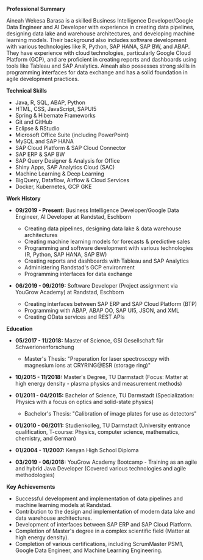 **Professional Summary**

Aineah Wekesa Barasa is a skilled Business Intelligence Developer/Google Data Engineer and AI Developer with experience in creating data pipelines, designing data lake and warehouse architectures, and developing machine learning models.  Their background also includes software development with various technologies like R, Python, SAP HANA, SAP BW, and ABAP. They have experience with cloud technologies, particularly Google Cloud Platform (GCP), and are proficient in creating reports and dashboards using tools like Tableau and SAP Analytics.  Aineah also possesses strong skills in programming interfaces for data exchange and has a solid foundation in agile development practices.

**Technical Skills**

* Java, R, SQL, ABAP, Python
* HTML, CSS, JavaScript, SAPUI5
* Spring & Hibernate Frameworks
* Git and GitHub
* Eclipse & RStudio
* Microsoft Office Suite (including PowerPoint)
* MySQL and SAP HANA
* SAP Cloud Platform & SAP Cloud Connector
* SAP ERP & SAP BW
* SAP Query Designer & Analysis for Office
* Shiny Apps, SAP Analytics Cloud (SAC)
* Machine Learning & Deep Learning
* BigQuery, Dataflow, Airflow & Cloud Services
* Docker, Kubernetes, GCP GKE

**Work History**

* **09/2019 - Present:** Business Intelligence Developer/Google Data Engineer, AI Developer at Randstad, Eschborn
    * Creating data pipelines, designing data lake & data warehouse architectures
    * Creating machine learning models for forecasts & predictive sales
    * Programming and software development with various technologies (R, Python, SAP HANA, SAP BW)
    * Creating reports and dashboards with Tableau and SAP Analytics
    * Administering Randstad's GCP environment
    * Programming interfaces for data exchange

* **06/2019 - 09/2019:** Software Developer (Project assignment via YouGrow Academy) at Randstad, Eschborn
    * Creating interfaces between SAP ERP and SAP Cloud Platform (BTP)
    * Programming with ABAP, ABAP OO, SAP UI5, JSON, and XML
    * Creating OData services and REST APIs

**Education**

* **05/2017 - 11/2018:** Master of Science, GSI Gesellschaft für Schwerionenforschung
    * Master's Thesis: "Preparation for laser spectroscopy with magnesium ions at CRYRING@ESR (storage ring)"

* **10/2015 - 11/2018:** Master's Degree, TU Darmstadt (Focus: Matter at high energy density - plasma physics and measurement methods)

* **01/2011 - 04/2015:** Bachelor of Science, TU Darmstadt (Specialization: Physics with a focus on optics and solid-state physics)
    * Bachelor's Thesis: "Calibration of image plates for use as detectors"

* **01/2010 - 06/2011:** Studienkolleg, TU Darmstadt (University entrance qualification, T-course: Physics, computer science, mathematics, chemistry, and German)

* **01/2004 - 11/2007:** Kenyan High School Diploma

* **03/2019 - 06/2018:** YouGrow Academy Bootcamp - Training as an agile and hybrid Java Developer (Covered various technologies and agile methodologies)

**Key Achievements**

* Successful development and implementation of data pipelines and machine learning models at Randstad.
* Contribution to the design and implementation of modern data lake and data warehouse architectures.
* Development of interfaces between SAP ERP and SAP Cloud Platform.
* Completion of Master's degree in a complex scientific field (Matter at high energy density).
* Completion of various certifications, including ScrumMaster PSM1, Google Data Engineer, and Machine Learning Engineering.